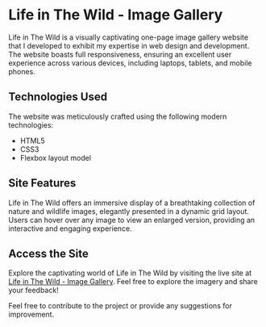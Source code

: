 # Life in The Wild - Image Gallery

Life in The Wild is a visually captivating one-page image gallery website that I developed to exhibit my expertise in web design and development. The website boasts full responsiveness, ensuring an excellent user experience across various devices, including laptops, tablets, and mobile phones.

## Technologies Used

The website was meticulously crafted using the following modern technologies:

- HTML5
- CSS3
- Flexbox layout model

## Site Features

Life in The Wild offers an immersive display of a breathtaking collection of nature and wildlife images, elegantly presented in a dynamic grid layout. Users can hover over any image to view an enlarged version, providing an interactive and engaging experience.

## Access the Site

Explore the captivating world of Life in The Wild by visiting the live site at [Life in The Wild - Image Gallery](https://popovalexei.github.io/Image-Gallery-Flexbox/). Feel free to explore the imagery and share your feedback!

Feel free to contribute to the project or provide any suggestions for improvement.
